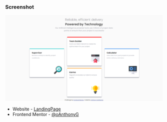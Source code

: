 
### Screenshot

![](./FireShot%20Capture%20Frontend%20Mentor%20-%20Four%20card%20feature%20section.png)




- Website - [LandingPage](https://www.your-site.com)
- Frontend Mentor - [@oAnthonyG](https://www.frontendmentor.io/profile/oAnthonyG)


